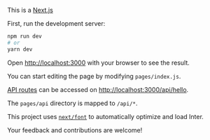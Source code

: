This is a [Next.js](https://nextjs.org/) 



First, run the development server:

```bash
npm run dev
# or
yarn dev
```

Open [http://localhost:3000](http://localhost:3000) with your browser to see the result.

You can start editing the page by modifying `pages/index.js`.

[API routes](https://nextjs.org/docs/api-routes/introduction) can be accessed on [http://localhost:3000/api/hello](http://localhost:3000/api/hello). 

The `pages/api` directory is mapped to `/api/*`. 

This project uses [`next/font`](https://nextjs.org/docs/basic-features/font-optimization) to automatically optimize and load Inter.

Your feedback and contributions are welcome!

